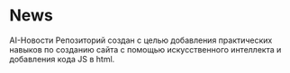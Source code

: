 # News
AI-Новости
Репозиторий создан с целью добавления практических навыков по созданию сайта с помощью искусственного интеллекта и добавления кода JS в html.
